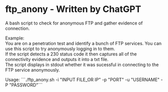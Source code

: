 # ftp_anony - Written by ChatGPT
A bash script to check for anonymous FTP and gather evidence of connection.<p>
Example:<br>
You are on a penetration test and identify a bunch of FTP services. You can use this script to try anonymously logging in to them. <br>
If the script detects a 230 status code it then captures all of the connectivity evidence and outputs it into a txt file. <br>
The script displays in stdout whether it was sucessful in connecting to the FTP service anonymously. 
<p>
Usage:
```./ftp_anony.sh -i "INPUT FILE_OR IP" -p "PORT" -u "USERNAME" -P "PASSWORD"```
